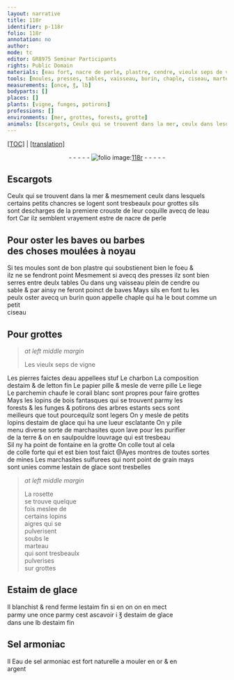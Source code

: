 ```yaml
---
layout: narrative
title: 118r
identifier: p-118r
folio: 118r
annotation: no
author:
mode: tc
editor: GR8975 Seminar Participants
rights: Public Domain
materials: [eau fort, nacre de perle, plastre, cendre, vieulx seps de vigne, pierres faictes deau, stuf, charbon, estaim, letton fin, papier pille, verre pille, liege, parchemin chaufe, corail blanc, bois fantasques, funges, potirons, estaim de glace, marchasites, terre, colle forte, mines, marchasites sulfurees, estain de glace, rosette, Estaim de glace, estaim fin, Sel armoniac, Eau de sel armoniac, or, argent]
tools: [moules, presses, tables, vaisseau, burin, chaple, ciseau, marteau]
measurements: [once, ℥, lb]
bodyparts: []
places: []
plants: [vigne, funges, potirons]
professions: []
environments: [mer, grottes, forests, grotte]
animals: [Escargots, Ceulx qui se trouvent dans la mer, ceulx dans lesquels certains petits chancres se logent, chancres]
---
```


 <p><a href="{{ site.baseurl }}/diplomatic/">[TOC]</a> | <a href="{{ site.baseurl }}/texts/p-118r_tl/" target="_blank">[translation]</a></p><div class="folio" align="center">- - - - - <a href="http://gallica.bnf.fr/ark:/12148/btv1b10500001g/f241.image" target="_blank"><img src="https://cu-mkp.github.io/2017-workshop-edition/assets/photo-icon.png" alt="folio image: " style="display:inline-block; margin-bottom:-3px;"/>118r</a> - - - - - </div>  
  

## <span class="al">Escargots</span>

 
<span class="al">Ceulx qui se trouvent dans la <span class="env">mer</span></span> & mesmem<span class="exp">ent</span> <span class="al">ceulx dans lesquels<br/> certains petits <span class="al">chancres</span> se logent</span> sont tresbeaulx pour grottes sils<br/> sont descharges de la premiere crouste de leur coquille avecq de l<span class="m">eau<br/> fort</span> Car ilz semblent vrayem<span class="exp">ent</span> estre de <span class="m">nacre de perle</span>
 
 
  

## Pour oster les baves ou barbes<br/> des choses moulées à noyau

 
Si tes <span class="tl">moules</span> sont de bon <span class="m">plastre</span> qui soubstienent bien le foeu <span class="del">&</span><br/> ilz ne se fendront point Mesmement si avecq des <span class="tl">presses</span> ilz sont bien<br/> serres entre deulx <span class="tl">tables</span> Ou dans ung <span class="tl">vaisseau</span> plein de <span class="m">cendre</span> ou<br/> sable & par ainsy ne feront poinct de baves Mays sils en font tu les<br/> peulx oster avecq un <span class="tl">burin</span> quon appelle <span class="tl">chaple</span> qui ha le bout co<span class="exp">mm</span>e un petit<br/> <span class="tl">ciseau</span>
 
 
  

## Pour <span class="env">grottes</span>

 
> *at left middle margin*
> 
> 
>   Les <span class="m">vieulx seps de <span class="pa">vigne</span></span>
 
Les <span class="m">pierres faictes deau</span> appellees <span class="m">stuf</span> Le <span class="m">charbon</span> La composition<br/> d<span class="m">estaim</span> & de <span class="m">letton fin</span> Le <span class="m">papier pille</span> & mesle de <span class="m">verre pille</span> Le <span class="m">liege</span><br/> Le <span class="m">parchemin chaufe</span> le <span class="m">corail blanc</span> sont propres pour faire <span class="env">grottes</span><br/> Mays les lopins de <span class="m">bois fantasques</span> qui se trouvent parmy les<br/> <span class="env">forests</span> & les <span class="m"><span class="pa">funges</span></span> & <span class="m"><span class="pa">potirons</span></span> des arbres estants secs sont<br/> meilleurs que tout pourcequilz sont legers On y mesle de petits<br/> lopins d<span class="m">estaim de glace</span> qui ha une lueur esclatante On y pile<br/> menu diverse sorte de <span class="m">marchasites</span> quon lave pour les purifier<br/> de la <span class="m">terre</span> & on en saulpouldre louvrage qui est tresbeau<br/> Sil ny ha point de fontaine en la <span class="env">grotte</span> On colle tout <span class="del">al</span> cela<br/> de <span class="m">colle forte</span> <span class="del">qui</span> et est bien tost faict <span class="add">@Ayes montres de toutes sortes<br/> de <span class="m">mines</span> Les <span class="m">marchasites sulfurees</span> qui nont point de grain mays<br/> sont unies comme l<span class="m">estain de glace</span> sont tresbelles</span>
 
> *at left middle margin*
> 
> 
>   La <span class="m">rosette</span><br/> se trouve quelque<br/> fois meslee de<br/> certains lopins<br/> aigres qui se<br/> pulverisent<br/> soubs le<br/> <span class="tl">marteau</span><br/> qui sont tresbeaulx<br/> pulverises<br/> sur <span class="env">grottes</span>
 
 
  

## <span class="m">Estaim de glace</span>

 
Il blanchist & rend ferme l<span class="m">estaim fin</span> si <span class="del">en on</span> on en mect<br/> <span class="del">parmy</span> une <span class="ms">once</span> parmy cest ascavoir i <span class="ms">℥</span> d<span class="m">estaim de glace</span><br/> dans une <span class="ms">lb</span> d<span class="m">estaim fin</span>
 
 
  

## <span class="m">Sel armoniac</span>

 
 <span class="del">Il</span> <span class="m">Eau de sel armoniac</span> est fort naturelle a mouler en <span class="m">or</span> & en<br/> <span class="m">argent</span>
 
 